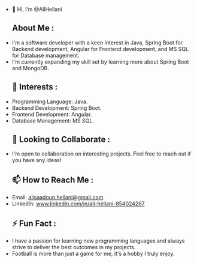 - 👋 Hi, I’m @AliHellani
  ## About Me :
- I'm a software developer with a keen interest in Java, Spring Boot for Backend development, Angular for Frontend development, and MS SQL for Database management.
- I'm currently expanding my skill set by learning more about Spring Boot and MongoDB.
  ## 👀 Interests :
- Programming Language: Java.
- Backend Development: Spring Boot.
- Frontend Development: Angular.
- Database Management: MS SQL.
  ## 💞️ Looking to Collaborate :
- I'm open to collaboration on interesting projects. Feel free to reach out if you have any ideas!
  ## 📫 How to Reach Me :
- Email: alisaadoun.hellani@gmail.com
- LinkedIn: www.linkedin.com/in/ali-hellani-854024267
  ## ⚡ Fun Fact :
- I have a passion for learning new programming languages and always strive to deliver the best outcomes in my projects.
- Football is more than just a game for me, it's a hobby I truly enjoy.
  
